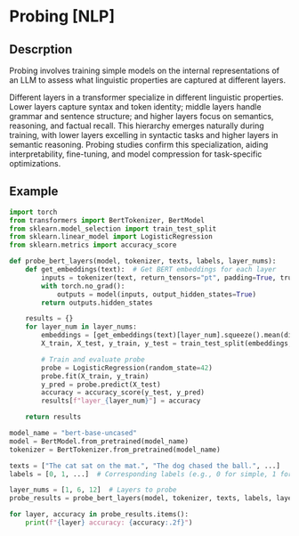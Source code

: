 # Probing [NLP]

## Descrption

Probing involves training simple models on the internal representations of an LLM to assess what linguistic properties are captured at different layers.

Different layers in a transformer specialize in different linguistic properties.
Lower layers capture syntax and token identity; middle layers handle grammar and sentence structure; and higher layers focus on semantics, reasoning, and factual recall.
This hierarchy emerges naturally during training, with lower layers excelling in syntactic tasks and higher layers in semantic reasoning.
Probing studies confirm this specialization, aiding interpretability, fine-tuning, and model compression for task-specific optimizations.

## Example

```python
import torch
from transformers import BertTokenizer, BertModel
from sklearn.model_selection import train_test_split
from sklearn.linear_model import LogisticRegression
from sklearn.metrics import accuracy_score

def probe_bert_layers(model, tokenizer, texts, labels, layer_nums):
    def get_embeddings(text):  # Get BERT embeddings for each layer
        inputs = tokenizer(text, return_tensors="pt", padding=True, truncation=True)
        with torch.no_grad():
            outputs = model(inputs, output_hidden_states=True)
        return outputs.hidden_states

    results = {}
    for layer_num in layer_nums:
        embeddings = [get_embeddings(text)[layer_num].squeeze().mean(dim=0).numpy() for text in texts]
        X_train, X_test, y_train, y_test = train_test_split(embeddings, labels, test_size=0.2, random_state=42)

        # Train and evaluate probe
        probe = LogisticRegression(random_state=42)
        probe.fit(X_train, y_train)
        y_pred = probe.predict(X_test)
        accuracy = accuracy_score(y_test, y_pred)
        results[f"layer_{layer_num}"] = accuracy

    return results

model_name = "bert-base-uncased"
model = BertModel.from_pretrained(model_name)
tokenizer = BertTokenizer.from_pretrained(model_name)

texts = ["The cat sat on the mat.", "The dog chased the ball.", ...]
labels = [0, 1, ...]  # Corresponding labels (e.g., 0 for simple, 1 for complex sentences)

layer_nums = [1, 6, 12]  # Layers to probe
probe_results = probe_bert_layers(model, tokenizer, texts, labels, layer_nums)

for layer, accuracy in probe_results.items():
    print(f"{layer} accuracy: {accuracy:.2f}")
```
